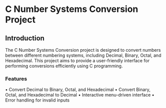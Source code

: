 # C Number Systems Conversion Project

## Introduction
The C Number Systems Conversion project is designed to convert numbers between different
numbering systems, including Decimal, Binary, Octal, and Hexadecimal. This project aims to
provide a user-friendly interface for performing conversions efficiently using C programming.

### Features
• Convert Decimal to Binary, Octal, and Hexadecimal
• Convert Binary, Octal, and Hexadecimal to Decimal
• Interactive menu-driven interface
• Error handling for invalid inputs
